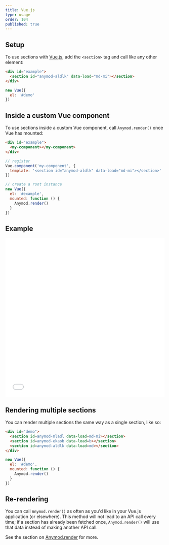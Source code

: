 ```yaml
---
title: Vue.js
type: usage
order: 104
published: true
---
```


## Setup

To use sections with [Vue.js](https://vuejs.org/), add the `<section>` tag and call like any other element:

```html
<div id="example">
  <section id="anymod-aldlk" data-load="md-mi"></section>
</div>
```
```js
new Vue({
  el: '#demo'
})
```

## Inside a custom Vue component

To use sections inside a custom Vue component, call `Anymod.render()` once Vue has mounted:

```html
<div id="example">
  <my-component></my-component>
</div>
```
```js
// register
Vue.component('my-component', {
  template: '<section id="anymod-aldlk" data-load="md-mi"></section>'
})

// create a root instance
new Vue({
  el: '#example',
  mounted: function () {
    Anymod.render()
  }
})
```

## Example

<iframe height='500' scrolling='no' title='Anymod with Vue.js' src='//codepen.io/anymod/embed/dJONGy/?height=265&theme-id=0&default-tab=html,result&embed-version=2' frameborder='no' allowtransparency='true' allowfullscreen='true' style='width: 100%;'>
</iframe>

## Rendering multiple sections

You can render multiple sections the same way as a single section, like so:

```html
<div id="demo">
  <section id=anymod-mladl data-load=md-mi></section>
  <section id=anymod-ekaob data-load=b></section>
  <section id=anymod-aldlk data-load=md></section>
</div>
```
```js
new Vue({
  el: '#demo',
  mounted: function () {
    Anymod.render()
  }
})
```

## Re-rendering

You can call `Anymod.render()` as often as you'd like in your Vue.js application (or elsewhere). This method will not lead to an API call every time; if a section has already been fetched once, `Anymod.render()` will use that data instead of making another API call.

See the section on [Anymod.render](/v1/api/index.html#Anymod-render-function-options) for more.
